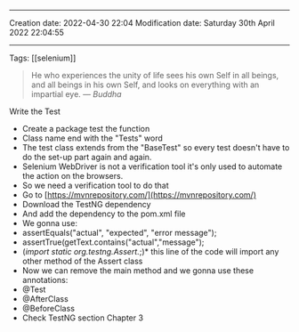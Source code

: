 

----
Creation date: 2022-04-30 22:04
Modification date: Saturday 30th April 2022 22:04:55

----

Tags: [[selenium]]

> He who experiences the unity of life sees his own Self in all beings, and all beings in his own Self, and looks on everything with an impartial eye.
> — <cite>Buddha</cite>

Write the Test

-   Create a package test the function
-   Class name end with the "Tests" word
-   The test class extends from the "BaseTest" so every test doesn't have to do the set-up part again and again.
-   Selenium WebDriver is not a verification tool it's only used to automate the action on the browsers.
-   So we need a verification tool to do that
-   Go to [](https://mvnrepository.com/)[https://mvnrepository.com/](https://mvnrepository.com/)
-   Download the TestNG dependency
-   And add the dependency to the pom.xml file
-   We gonna use:
-   assertEquals("actual", "expected", "error message");
-   assertTrue(getText.contains("actual","message");
-   (_import static org.testng.Assert._;)* this line of the code will import any other method of the Assert class
-   Now we can remove the main method and we gonna use these annotations:
-   @Test
-   @AfterClass
-   @BeforeClass
-   Check TestNG section Chapter 3